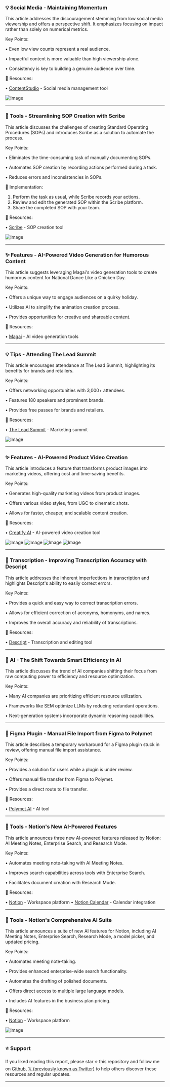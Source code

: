 ### 💡 Social Media - Maintaining Momentum

This article addresses the discouragement stemming from low social media viewership and offers a perspective shift.  It emphasizes focusing on impact rather than solely on numerical metrics.

Key Points:

•  Even low view counts represent a real audience.


•  Impactful content is more valuable than high viewership alone.


•  Consistency is key to building a genuine audience over time.


🔗 Resources:

• [ContentStudio](https://x.com/ContentStudioio) - Social media management tool


![Image](https://pbs.twimg.com/ext_tw_video_thumb/1923030873613447168/pu/img/P_HLGlm1qMC7I1-6.jpg)


---

### 🚀 Tools - Streamlining SOP Creation with Scribe

This article discusses the challenges of creating Standard Operating Procedures (SOPs) and introduces Scribe as a solution to automate the process.

Key Points:

•  Eliminates the time-consuming task of manually documenting SOPs.


•  Automates SOP creation by recording actions performed during a task.


•  Reduces errors and inconsistencies in SOPs.


🚀 Implementation:

1.  Perform the task as usual, while Scribe records your actions.
2.  Review and edit the generated SOP within the Scribe platform.
3.  Share the completed SOP with your team.



🔗 Resources:

• [Scribe](https://x.com/ScribeHow) - SOP creation tool

![Image](https://pbs.twimg.com/media/Gq_qJqEXEAAMxcw.jpg)


---

### ✨ Features -  AI-Powered Video Generation for Humorous Content

This article suggests leveraging Magai's video generation tools to create humorous content for National Dance Like a Chicken Day.

Key Points:

•  Offers a unique way to engage audiences on a quirky holiday.


•  Utilizes AI to simplify the animation creation process.


•  Provides opportunities for creative and shareable content.


🔗 Resources:

• [Magai](https://x.com/HeyMagai) - AI video generation tools


---

### 💡 Tips - Attending The Lead Summit

This article encourages attendance at The Lead Summit, highlighting its benefits for brands and retailers.

Key Points:

•  Offers networking opportunities with 3,000+ attendees.


•  Features 180 speakers and prominent brands.


•  Provides free passes for brands and retailers.


🔗 Resources:

• [The Lead Summit](https://bit.ly/4mfwYuw) -  Marketing summit


![Image](https://pbs.twimg.com/media/Gq76Q3MXoAEqXwl?format=jpg&name=small)


---

### ✨ Features - AI-Powered Product Video Creation

This article introduces a feature that transforms product images into marketing videos, offering cost and time-saving benefits.

Key Points:

•  Generates high-quality marketing videos from product images.


•  Offers various video styles, from UGC to cinematic shots.


•  Allows for faster, cheaper, and scalable content creation.


🔗 Resources:

• [Creatify AI](https://x.com/Creatify_AI) - AI-powered video creation tool


![Image](https://pbs.twimg.com/media/Gq733C6aAAEZhSr?format=jpg&name=small)
![Image](https://pbs.twimg.com/media/Gq733DgWoAAwmis?format=jpg&name=small)
![Image](https://pbs.twimg.com/media/Gq733C_aAAEtp_Z?format=jpg&name=small)
![Image](https://pbs.twimg.com/media/Gq733DwXMAAS8GH?format=jpg&name=small)


---

### 🤖 Transcription -  Improving Transcription Accuracy with Descript

This article addresses the inherent imperfections in transcription and highlights Descript's ability to easily correct errors.

Key Points:

•  Provides a quick and easy way to correct transcription errors.


•  Allows for efficient correction of acronyms, homonyms, and names.


•  Improves the overall accuracy and reliability of transcriptions.


🔗 Resources:

• [Descript](https://x.com/DescriptApp) - Transcription and editing tool


---

### 🤖 AI - The Shift Towards Smart Efficiency in AI

This article discusses the trend of AI companies shifting their focus from raw computing power to efficiency and resource optimization.

Key Points:

•  Many AI companies are prioritizing efficient resource utilization.


•  Frameworks like SEM optimize LLMs by reducing redundant operations.


•  Next-generation systems incorporate dynamic reasoning capabilities.


---

### 🤖 Figma Plugin -  Manual File Import from Figma to Polymet

This article describes a temporary workaround for a Figma plugin stuck in review, offering manual file import assistance.

Key Points:

•  Provides a solution for users while a plugin is under review.


•  Offers manual file transfer from Figma to Polymet.


•  Provides a direct route to file transfer.


🔗 Resources:

• [Polymet AI](https://x.com/polymetai) -  AI tool


---

### 🚀 Tools - Notion's New AI-Powered Features

This article announces three new AI-powered features released by Notion: AI Meeting Notes, Enterprise Search, and Research Mode.

Key Points:

•  Automates meeting note-taking with AI Meeting Notes.


•  Improves search capabilities across tools with Enterprise Search.


•  Facilitates document creation with Research Mode.


🔗 Resources:

• [Notion](https://x.com/NotionHQ) - Workspace platform
• [Notion Calendar](https://x.com/NotionCalendar) - Calendar integration


---

### 🚀 Tools - Notion's Comprehensive AI Suite

This article announces a suite of new AI features for Notion, including AI Meeting Notes, Enterprise Search, Research Mode, a model picker, and updated pricing.


Key Points:

•  Automates meeting note-taking.


•  Provides enhanced enterprise-wide search functionality.


•  Automates the drafting of polished documents.


•  Offers direct access to multiple large language models.


•  Includes AI features in the business plan pricing.



🔗 Resources:

• [Notion](https://x.com/NotionHQ) - Workspace platform


![Image](https://pbs.twimg.com/amplify_video_thumb/1922311463021985792/img/jmP3MHNgMOMx0wQ6.jpg)


---

### ⭐️ Support

If you liked reading this report, please star ⭐️ this repository and follow me on [Github](https://github.com/Drix10), [𝕏 (previously known as Twitter)](https://x.com/DRIX_10_) to help others discover these resources and regular updates.

---